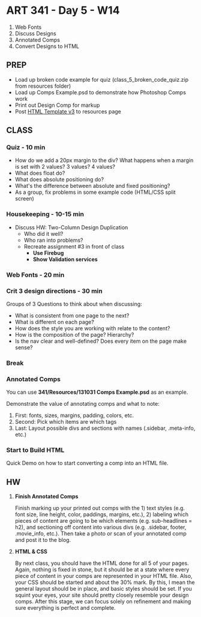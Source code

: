 ART 341 - Day 5 - W14
=======================================

1. Web Fonts
2. Discuss Designs
3. Annotated Comps
4. Convert Designs to HTML


PREP
---------------------------------------
- Load up broken code example for quiz (class_5_broken_code_quiz.zip from resources folder)
- Load up Comps Example.psd to demonstrate how Photoshop Comps work
- Print out Design Comp for markup
- Post [HTML Template v3](http://teaching.thomhines.com/resources/html_template_v3.zip) to resources page


CLASS
---------------------------------------


### Quiz - 10 min
- How do we add a 20px margin to the div? What happens when a margin is set with 2 values? 3 values? 4 values?
- What does float do?
- What does absolute positioning do?
- What's the difference between absolute and fixed positioning?
- As a group, fix problems in some example code (HTML/CSS split screen)



### Housekeeping - 10-15 min

- Discuss HW: Two-Column Design Duplication
	- Who did it well? 
	- Who ran into problems? 
	- Recreate assignment #3 in front of class
		- **Use Firebug**
		- **Show Validation services**



### Web Fonts - 20 min


### Crit 3 design directions - 30 min
Groups of 3
Questions to think about when discussing:

- What is consistent from one page to the next?
- What is different on each page?
- How does the style you are working with relate to the content?
- How is the composition of the page? Hierarchy?
- Is the nav clear and well-defined? Does every item on the page make sense?


### Break


### Annotated Comps
You can use **341/Resources/131031 Comps Example.psd** as an example.

Demonstrate the value of annotating comps and what to note: 

1. First: fonts, sizes, margins, padding, colors, etc.
2. Second: Pick which items are which tags
3. Last: Layout possible divs and sections with names (.sidebar, .meta-info, etc.)


### Start to Build HTML

Quick Demo on how to start converting a comp into an HTML file.


HW
---------------------------------------

1. **Finish Annotated Comps**
	
	Finish marking up your printed out comps with the 1) text styles (e.g. font size, line height, color, paddings, margins, etc.), 2) labeling which pieces of content are going to be which elements (e.g. sub-headlines = h2), and sectioning off content into various divs (e.g. .sidebar, footer, .movie_info, etc.). Then take a photo or scan of your annotated comp and post it to the blog.
	

2. **HTML & CSS**
	
	By next class, you should have the HTML done for all 5 of your pages. Again, nothing is fixed in stone, but it should be at a state where every piece of content in your comps are represented in your HTML file. Also, your CSS should be started and about the 30% mark. By this, I mean the general layout should be in place, and basic styles should be set. If you squint your eyes, your site should pretty closely resemble your design comps. After this stage, we can focus solely on refinement and making sure everything is perfect and complete.